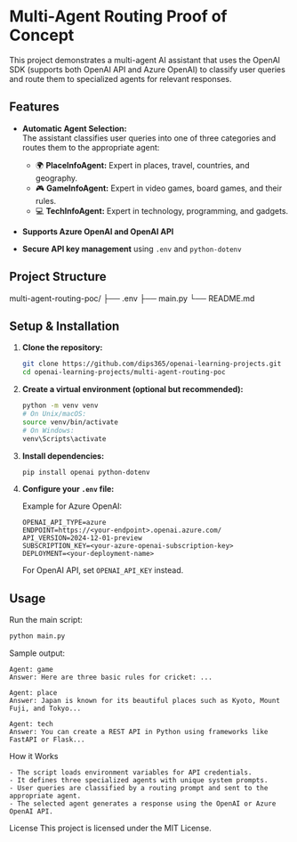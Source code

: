 # Multi-Agent Routing Proof of Concept

This project demonstrates a multi-agent AI assistant that uses the OpenAI SDK (supports both OpenAI API and Azure OpenAI) to classify user queries and route them to specialized agents for relevant responses.

## Features

- **Automatic Agent Selection:**  
  The assistant classifies user queries into one of three categories and routes them to the appropriate agent:
  - 🌍 **PlaceInfoAgent:** Expert in places, travel, countries, and geography.
  - 🎮 **GameInfoAgent:** Expert in video games, board games, and their rules.
  - 💻 **TechInfoAgent:** Expert in technology, programming, and gadgets.

- **Supports Azure OpenAI and OpenAI API**
- **Secure API key management** using `.env` and `python-dotenv`

## Project Structure

multi-agent-routing-poc/ 
├── .env 
├── main.py 
└── README.md


## Setup & Installation

1. **Clone the repository:**
    ```sh
    git clone https://github.com/dips365/openai-learning-projects.git
    cd openai-learning-projects/multi-agent-routing-poc
    ```

2. **Create a virtual environment (optional but recommended):**
    ```sh
    python -m venv venv
    # On Unix/macOS:
    source venv/bin/activate
    # On Windows:
    venv\Scripts\activate
    ```

3. **Install dependencies:**
    ```sh
    pip install openai python-dotenv
    ```

4. **Configure your `.env` file:**

    Example for Azure OpenAI:
    ```
    OPENAI_API_TYPE=azure
    ENDPOINT=https://<your-endpoint>.openai.azure.com/
    API_VERSION=2024-12-01-preview
    SUBSCRIPTION_KEY=<your-azure-openai-subscription-key>
    DEPLOYMENT=<your-deployment-name>
    ```

    For OpenAI API, set `OPENAI_API_KEY` instead.

## Usage

Run the main script:

```sh
python main.py
```

Sample output:

```
Agent: game
Answer: Here are three basic rules for cricket: ...

Agent: place
Answer: Japan is known for its beautiful places such as Kyoto, Mount Fuji, and Tokyo...

Agent: tech
Answer: You can create a REST API in Python using frameworks like FastAPI or Flask...
```

How it Works
```
- The script loads environment variables for API credentials.
- It defines three specialized agents with unique system prompts.
- User queries are classified by a routing prompt and sent to the appropriate agent.
- The selected agent generates a response using the OpenAI or Azure OpenAI API.
```

License
This project is licensed under the MIT License.
